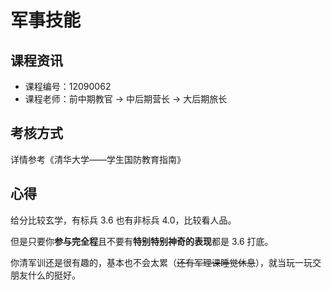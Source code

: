 # 军事技能

## 课程资讯

- 课程编号：12090062
- 课程老师：前中期教官 -> 中后期营长 -> 大后期旅长

## 考核方式

详情参考《清华大学——学生国防教育指南》

## 心得

给分比较玄学，有标兵 3.6 也有非标兵 4.0，比较看人品。

但是只要你**参与完全程**且不要有**特别特别神奇的表现**都是 3.6 打底。

你清军训还是很有趣的，基本也不会太累（~~还有军理课睡觉休息~~），就当玩一玩交朋友什么的挺好。
